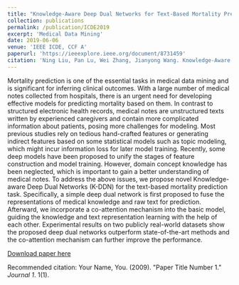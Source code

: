```yaml
---
title: "Knowledge-Aware Deep Dual Networks for Text-Based Mortality Prediction"
collection: publications
permalink: /publication/ICDE2019
excerpt: 'Medical Data Mining'
date: 2019-06-06
venue: 'IEEE ICDE, CCF A'
paperurl: 'https://ieeexplore.ieee.org/document/8731459'
citation: 'Ning Liu, Pan Lu, Wei Zhang, Jianyong Wang. Knowledge-Aware Deep Dual Networks for Text-Based Mortality Prediction, 2019 IEEE 35th International Conference on Data Engineering (ICDE), 2019, pp. 1406-1417, doi: 10.1109/ICDE.2019.00127.'
---
```


Mortality prediction is one of the essential tasks in medical data mining and is significant for inferring clinical outcomes. With a large number of medical notes collected from hospitals, there is an urgent need for developing effective models for predicting mortality based on them. In contrast to structured electronic health records, medical notes are unstructured texts written by experienced caregivers and contain more complicated information about patients, posing more challenges for modeling. Most previous studies rely on tedious hand-crafted features or generating indirect features based on some statistical models such as topic modeling, which might incur information loss for later model training. Recently, some deep models have been proposed to unify the stages of feature construction and model training. However, domain concept knowledge has been neglected, which is important to gain a better understanding of medical notes. To address the above issues, we propose novel Knowledge-aware Deep Dual Networks (K-DDN) for the text-based mortality prediction task. Specifically, a simple deep dual network is first proposed to fuse the representations of medical knowledge and raw text for prediction. Afterward, we incorporate a co-attention mechanism into the basic model, guiding the knowledge and text representation learning with the help of each other. Experimental results on two publicly real-world datasets show the proposed deep dual networks outperform state-of-the-art methods and the co-attention mechanism can further improve the performance. 

[Download paper here](https://ieeexplore.ieee.org/document/8731459)

Recommended citation: Your Name, You. (2009). "Paper Title Number 1." <i>Journal 1</i>. 1(1).
